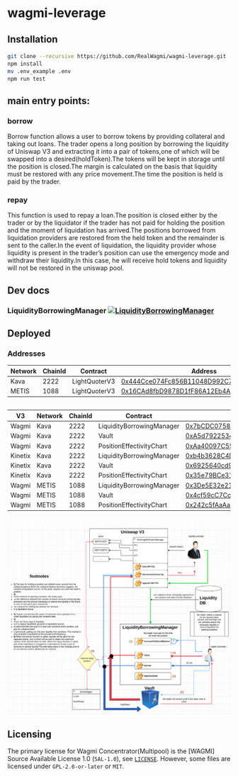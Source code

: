 # wagmi-leverage

## Installation
```bash
git clone --recursive https://github.com/RealWagmi/wagmi-leverage.git
npm install
mv .env_example .env
npm run test
```

## main entry points:

### borrow

Borrow function allows a user to borrow tokens by providing collateral and taking out loans.
The trader opens a long position by borrowing the liquidity of Uniswap V3 and extracting it into a pair of tokens,one of which will be swapped into a desired(holdToken).The tokens will be kept in storage until the position is closed.The margin is calculated on the basis that liquidity must be restored with any price movement.The time the position is held is paid by the trader.

### repay

This function is used to repay a loan.The position is closed either by the trader or by the liquidator if the trader has not paid for holding the position and the moment of liquidation has arrived.The positions borrowed from liquidation providers are restored from the held token and the remainder is sent to the caller.In the event of liquidation, the liquidity provider whose liquidity is present in the trader’s position can use the emergency mode and withdraw their liquidity.In this case, he will receive hold tokens and liquidity will not be restored in the uniswap pool.


## Dev docs
### LiquidityBorrowingManager [![LiquidityBorrowingManager](https://img.shields.io/badge/docs-%F0%9F%93%84-yellow)](./docs/LiquidityBorrowingManager.md)

## Deployed

### Addresses

| Network | ChainId | Contract | Address |
|------| ------- | -----| -----|
| Kava | 2222 | LightQuoterV3 | [0x444Cce074Fc856B11048D992C789c0e316D7f418](https://kavascan.com/address/0x444Cce074Fc856B11048D992C789c0e316D7f418) |
| METIS | 1088 | LightQuoterV3 | [0x16CAd8fbD9878D1fF86A12Eb4A275c7F53B5788e](https://explorer.metis.io/address/0x16CAd8fbD9878D1fF86A12Eb4A275c7F53B5788e) |

##

| V3 | Network | ChainId | Contract | Address |
|------|------| ------- | -----| -----|
| Wagmi | Kava | 2222 | LiquidityBorrowingManager | [0x7bCDC07587f597339735C3D518a054007b73898b](https://kavascan.com/address/0x7bCDC07587f597339735C3D518a054007b73898b) |
| Wagmi | Kava | 2222 | Vault| [0xA5d79225347036a50AF0D270DB554A12291D53E8](https://kavascan.com/address/0xA5d79225347036a50AF0D270DB554A12291D53E8) |
| Wagmi | Kava | 2222 | PositionEffectivityChart| [0xAa40097C55245AA7a87D248E7e8FF902b3a1D6Ab](https://kavascan.com/address/0xAa40097C55245AA7a87D248E7e8FF902b3a1D6Ab) |
| Kinetix | Kava | 2222 | LiquidityBorrowingManager | [0xb4b3628C4Da9b6C6564D4E14277fFa8b3aE50BD6](https://kavascan.com/address/0xb4b3628C4Da9b6C6564D4E14277fFa8b3aE50BD6) |
| Kinetix | Kava | 2222 | Vault| [0x6925640cd93515060F9051D45ECA9CA829316739](https://kavascan.com/address/0x6925640cd93515060F9051D45ECA9CA829316739) |
| Kinetix | Kava | 2222 | PositionEffectivityChart| [0x35e79BCe31eF892c24Da7D7C8EFB1d47dB37cA57](https://kavascan.com/address/0x35e79BCe31eF892c24Da7D7C8EFB1d47dB37cA57) |
| Wagmi | METIS | 1088 | LiquidityBorrowingManager | [0x3De5E32e21a1656d04F3145552735DdB4F4a4A2C](https://explorer.metis.io/address/0x3De5E32e21a1656d04F3145552735DdB4F4a4A2C) |
| Wagmi | METIS | 1088 | Vault| [0x4cf59cC7Cc4C62e780C482d3ff5c6e227e88efc6](https://explorer.metis.io/address/0x4cf59cC7Cc4C62e780C482d3ff5c6e227e88efc6) |
| Wagmi | METIS | 1088 | PositionEffectivityChart| [0x242c5fAaAa8A5fe49a66698fff7bCAb85cF3cF17](https://explorer.metis.io/address/0x242c5fAaAa8A5fe49a66698fff7bCAb85cF3cF17) |

##

![](1.png "Title")

## Licensing

The primary license for Wagmi Concentrator(Multipool) is the [WAGMI] Source Available License 1.0 (`SAL-1.0`), see [`LICENSE`](./LICENSE.md). However, some files are licensed under `GPL-2.0-or-later` or `MIT`.